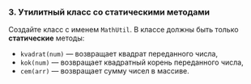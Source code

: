 
### 3. **Утилитный класс со статическими методами**

Создайте класс с именем `MathUtil`. В классе должны быть только **статические** методы:

* `kvadrat(num)` — возвращает квадрат переданного числа,
* `kok(num)` — возвращает квадратный корень переданного числа,
* `cem(arr)` — возвращает сумму чисел в массиве.

